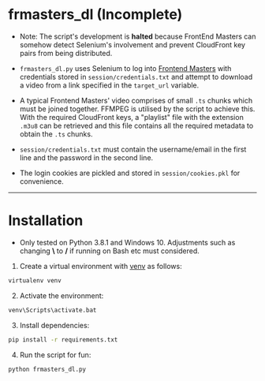 # frmasters_dl (**Incomplete**)

* Note: The script's development is **halted** because FrontEnd Masters can somehow detect Selenium's involvement and prevent CloudFront key pairs from being distributed.

* `frmasters_dl.py` uses Selenium to log into [Frontend Masters](https://frontendmasters.com/login) with credentials stored in `session/credentials.txt` and attempt to download a video from a link specified in the `target_url` variable.

* A typical Frontend Masters' video comprises of small `.ts` chunks which must be joined together. FFMPEG is utilised by the script to achieve this. With the required CloudFront keys, a "playlist" file with the extension `.m3u8` can be retrieved and this file contains all the required metadata to obtain the `.ts` chunks.

* `session/credentials.txt` must contain the username/email in the first line and the password in the second line.

* The login cookies are pickled and stored in `session/cookies.pkl` for convenience.

***

# Installation

* Only tested on Python 3.8.1 and Windows 10. Adjustments such as changing **\\** to **/** if running on Bash etc must considered.

1. Create a virtual environment with [venv](https://docs.python.org/3/tutorial/venv.html) as follows:
```bash
virtualenv venv
```
2. Activate the environment:
```bash
venv\Scripts\activate.bat
```
3. Install dependencies:
```bash
pip install -r requirements.txt
```
4. Run the script for fun:
```bash
python frmasters_dl.py
```